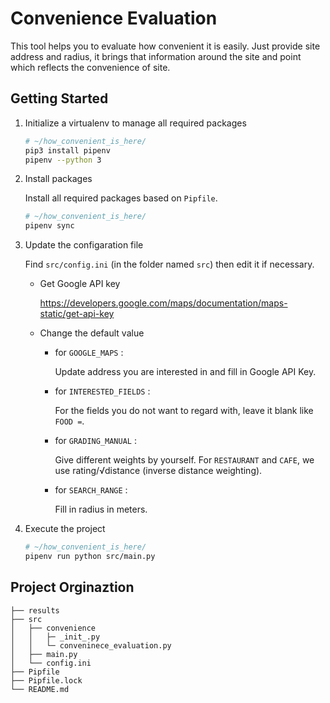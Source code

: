 # Convenience Evaluation

This tool helps you to evaluate how convenient it is easily. Just provide site address and radius, it brings that information around the site and point which reflects the convenience of site.

## Getting Started

1. Initialize a virtualenv to manage all required packages

    ```bash
    # ~/how_convenient_is_here/
    pip3 install pipenv
    pipenv --python 3
    ```

2. Install packages

   Install all required packages based on `Pipfile`.

   ```bash
   # ~/how_convenient_is_here/
   pipenv sync
   ```

3. Update the configaration file

    Find `src/config.ini` (in the folder named `src`) then edit it if necessary.
    - Get Google API key

        <https://developers.google.com/maps/documentation/maps-static/get-api-key>

    - Change the default value

        - for `GOOGLE_MAPS` :

            Update address you are interested in and fill in Google API Key.

        - for `INTERESTED_FIELDS` :

            For the fields you do not want to regard with, leave it blank like `FOOD =`.

        - for `GRADING_MANUAL` :

            Give different weights by yourself.
            For `RESTAURANT` and `CAFE`, we use rating/√distance (inverse distance weighting).

        - for `SEARCH_RANGE` :

            Fill in radius in meters.

4. Execute the project

    ```bash
    # ~/how_convenient_is_here/
    pipenv run python src/main.py
    ```

## Project Orginaztion

```
├── results
├── src
│   ├── convenience
│   │   ├─ _init_.py
│   │   └─ conveninece_evaluation.py
│   ├── main.py
│   └── config.ini
├── Pipfile
├── Pipfile.lock
└── README.md
```
